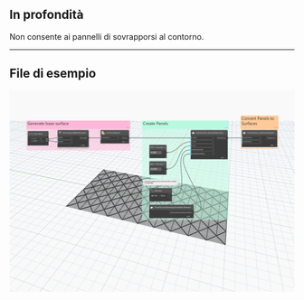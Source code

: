 ## In profondità
Non consente ai pannelli di sovrapporsi al contorno.
___
## File di esempio

![PanelSurfaceBoundaryCondition.Remove](./Autodesk.DesignScript.Geometry.PanelSurfaceBoundaryCondition.Remove_img.jpg)
